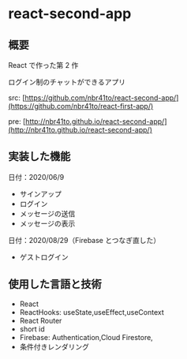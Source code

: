 # react-second-app

## 概要

React で作った第 2 作

ログイン制のチャットができるアプリ

src: [https://github.com/nbr41to/react-second-app/](https://github.com/nbr41to/react-first-app/)

pre: [http://nbr41to.github.io/react-second-app/](http://nbr41to.github.io/react-second-app/)

## 実装した機能

日付：2020/06/9

- サインアップ
- ログイン
- メッセージの送信
- メッセージの表示

日付：2020/08/29（Firebase とつなぎ直した）

- ゲストログイン

## 使用した言語と技術

- React
- ReactHooks: useState,useEffect,useContext
- React Router
- short id
- Firebase: Authentication,Cloud Firestore,
- 条件付きレンダリング

